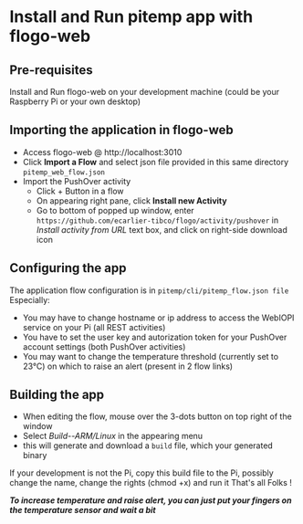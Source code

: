 # Install and Run pitemp app with flogo-web

## Pre-requisites

Install and Run flogo-web on your development machine (could be your Raspberry Pi or your own desktop) 

## Importing the application in flogo-web
* Access flogo-web @ http://localhost:3010
* Click **Import a Flow** and select json file provided in this same directory ``pitemp_web_flow.json``
* Import the PushOver activity
	* Click + Button in a flow
	* On appearing right pane, click **Install new Activity**
	* Go to bottom of popped up window, enter ``https://github.com/ecarlier-tibco/flogo/activity/pushover`` in _Install activity from URL_ text box, and click on right-side download icon
	
## Configuring the app

The application flow configuration is in ``pitemp/cli/pitemp_flow.json file``
Especially:
* You may have to change hostname or ip address to access the WebIOPI service on your Pi (all REST activities)
* You have to set the user key and autorization token for your PushOver account settings (both PushOver activities)
* You may want to change the temperature threshold (currently set to 23°C) on which to raise an alert (present in 2 flow links) 

## Building the app
* When editing the flow, mouse over the 3-dots button on top right of the window
* Select _Build--ARM/Linux_ in the appearing menu
* this will generate and download a ``build`` file, which your generated binary 

If your development is not the Pi, copy this build file to the Pi, possibly change the name, change the rights (chmod +x) and run it
That's all Folks !

_**To increase temperature and raise alert, you can just put your fingers on the temperature sensor and wait a bit**_
